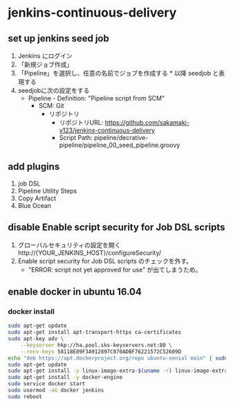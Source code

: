 # jenkins-continuous-delivery

## set up jenkins seed job
1. Jenkins にログイン
2. 「新規ジョブ作成」
3. 「Pipeline」を選択し、任意の名前でジョブを作成する * 以降 seedjob と表現する
4.  seedjobに次の設定をする
    -  Pipeline - Definition: "Pipeline script from SCM"
        -  SCM: Git
            - リポジトリ
                - リポジトリURL: https://github.com/sakamaki-y123/jenkins-continuous-delivery
                - Script Path: pipeline/decrative-pipeline/pipeline_00_seed_pipeline.groovy

## add plugins
1. job DSL
1. Pipeline Utility Steps
1. Copy Artifact
1. Blue Ocean

## disable Enable script security for Job DSL scripts
1. グローバルセキュリティの設定を開く
   http://{YOUR_JENKINS_HOST}/configureSecurity/
2. Enable script security for Job DSL scripts のチェックを外す。
    - "ERROR: script not yet approved for use" が出てしまうため。

## enable docker in ubuntu 16.04
### docker install
```sh
sudo apt-get update
sudo apt-get install apt-transport-https ca-certificates
sudo apt-key adv \
    --keyserver hkp://ha.pool.sks-keyservers.net:80 \
    --recv-keys 58118E89F3A912897C070ADBF76221572C52609D
echo "deb https://apt.dockerproject.org/repo ubuntu-xenial main" | sudo tee /etc/apt/sources.list.d/docker.list
sudo apt-get update
sudo apt-get install -y linux-image-extra-$(uname -r) linux-image-extra-virtual
sudo apt-get install -y docker-engine
sudo service docker start
sudo usermod -aG docker jenkins
sudo reboot
```
